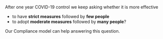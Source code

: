 After one year COVID-19 control we keep asking whether it is more effective

 * to have **strict measures** followed by **few people**
 * to adopt **moderate measures** followed by **many people**? 

Our Compliance model can help answering this question.